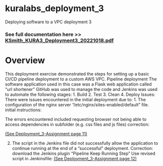 # kuralabs_deployment_3
Deploying software to a VPC deployment 3 
<h3>See full documentation here >> <a href="https://github.com/Hobsonkp/kuralabs_deployment_3/blob/main/Documentation/KSmith_KURA3_Deployment3_20221018.pdf">KSmith_KURA3_Deployment3_20221018.pdf</a></h3>
<h1>Overview </h1>
This deployment exercise demonstrated the steps for setting up a basic CI/CD pipeline deployment to a custom AWS VPC.
Pipeline deployment
The software application used in this case was a Flask web application called “url shortener”
GitHub was used to manage the code and Jenkins was used to automate the following stages:
1.	Build
2.	Test
3.	Clean
4.	Deploy 
Issues:
There were issues encountered in the initial deployment due to:
1.	The configuration of the nginx server “/etc/nginx/sites-enabled/default” file. 
initial instructions:
 
 



The errors encountered included requesting browser not being able to access dependencies in subfolder (e.g. css files and js files)
correction: 







<a href="https://github.com/Hobsonkp/kuralabs_deployment_3/blob/main/Documentation/Deployment-3_Assignment%20(1).pdf">(See Deployment_3-Assignment page 11)</a>

2.	The script in the Jenkins file did not successfully allow the application to continue running at the end of a “successful” deployment.
Correction: download the Jenkins plugin “Pipeline Keep Running Step”
Use revised script in Jenkinsfile: <a href="https://github.com/Hobsonkp/kuralabs_deployment_3/blob/main/Documentation/Deployment-3_Assignment%20(1).pdf">(See Deployment_3-Assignment page 12)</a>

